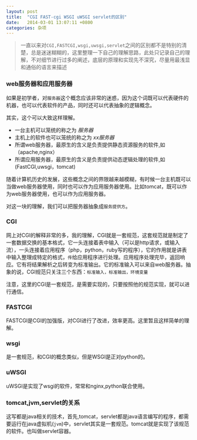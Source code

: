 ```yaml
---
layout: post
title:  "CGI FAST-cgi WSGI uWSGI servlet的区别"
date:	2014-03-01 13:07:11 +0800
categories: 杂项
---
```


> 一直以来对`CGI,FASTCGI,wsgi,uwsgi,servlet`之间的区别都不是特别的清楚，总是迷迷糊糊的，这里整理一下自己的理解思路，此处只记录自己的理解，不对细节进行过多的阐述，底层的原理和实现先不深究，尽量用最浅显和通俗的语言来描述

### web服务器和应用服务器

 如果是初学者，对`服务器`这个概念应该非常的迷惑，因为这个词既可以代表硬件的机器，也可以代表软件的产品，同时还可以代表抽象的逻辑概念。

 其实，这个可以大致这样理解。

 * 一台主机可以笼统的称之为 *服务器*
 * 主机上的软件也可以笼统的称之为 *xx服务器*
 * 所谓web服务器，最原生的含义是负责提供静态资源服务的软件,如（apache,nginx）
 * 所谓应用服务器，最原生的含义是负责提供动态逻辑处理的软件,如(FastCGI,uwsgi，tomcat)


 随着计算机历史的发展，这些概念之间的界限越来越模糊，有时候一台主机既可以当做web服务器使用，同时也可以作为应用服务器使用。比如tomcat，既可以作为web服务器使用，也可以作为应用服务器。

 对这一块的理解，我们可以把服务器抽象成`服务提供方`。

### CGI

 网上对CGI的解释非常的多，我的理解，CGI就是一套规范，这套规范就是制定了一套数据交换的基本格式，它一头连接着表中输入（可以是http请求，或输入流），一头连接着应用程序（php，python，ruby写的程序），它的作用就是讲表中输入整理成特定的格式，`传`给应用程序进行处理。应用程序处理完毕，返回响应。它有将结果解析之后转变为标准输出。它的标准输入可以来自web服务器。抽象的说，CGI规范只关注三个东西：`标准输入，标准输出，环境变量`

 注意，这里的CGI是一套规范，是需要实现的，只要按照他的规范实现，就可以进行通信。

### FASTCGI

 FASTCGI是CGI的加强版，对CGI进行了改进，效率更高。这里暂且这样简单的理解。

### wsgi

 是一套规范，和CGI的概念类似，但是WSGI是正对python的。

### uWSGI

 uWSGI是实现了wsgi的软件，常常和nginx,python联合使用。

### tomcat,jvm,servlet的关系

 这写都是java相关的技术，首先,tomcat，servlet都是java语言编写的程序，都需要运行在java虚拟机(`jvm`)中，servlet其实是一套规范。tomcat就是实现了该规范的软件。也叫做servlet容器。